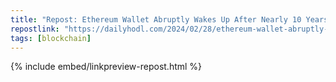 ```yaml
---
title: "Repost: Ethereum Wallet Abruptly Wakes Up After Nearly 10 Years, Sends ETH Stack to Crypto Exchange"
repostlink: "https://dailyhodl.com/2024/02/28/ethereum-wallet-abruptly-wakes-up-after-nearly-10-years-sends-eth-stack-to-crypto-exchange/"
tags: [blockchain]
---
```


{% include embed/linkpreview-repost.html %}
